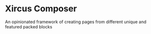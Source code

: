 # Xircus Composer

An opinionated framework of creating pages from different unique and featured packed blocks